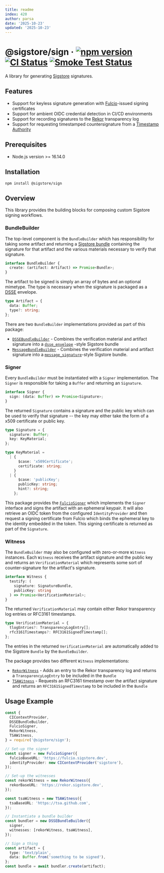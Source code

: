 ```yaml
---
title: readme
index: 420
author: parsa
date: '2025-10-23'
updated: '2025-10-23'
---
```

# @sigstore/sign &middot; [![npm version](https://img.shields.io/npm/v/@sigstore/sign.svg?style=flat)](https://www.npmjs.com/package/@sigstore/sign) [![CI Status](https://github.com/sigstore/sigstore-js/workflows/CI/badge.svg)](https://github.com/sigstore/sigstore-js/actions/workflows/ci.yml) [![Smoke Test Status](https://github.com/sigstore/sigstore-js/workflows/smoke-test/badge.svg)](https://github.com/sigstore/sigstore-js/actions/workflows/smoke-test.yml)

A library for generating [Sigstore][1] signatures.

## Features

- Support for keyless signature generation with [Fulcio][2]-issued signing
  certificates
- Support for ambient OIDC credential detection in CI/CD environments
- Support for recording signatures to the [Rekor][3] transparency log
- Support for requesting timestamped countersignature from a [Timestamp
  Authority][4]

## Prerequisites

- Node.js version >= 16.14.0

## Installation

```
npm install @sigstore/sign
```

## Overview

This library provides the building blocks for composing custom Sigstore signing
workflows.

### BundleBuilder

The top-level component is the `BundleBuilder` which has responsibility for
taking some artifact and returning a [Sigstore bundle][5] containing the
signature for that artifact and the various materials necessary to verify that
signature.

```typescript
interface BundleBuilder {
  create: (artifact: Artifact) => Promise<Bundle>;
}
```

The artifact to be signed is simply an array of bytes and an optional mimetype.
The type is necessary when the signature is packaged as a [DSSE][6] envelope.

```typescript
type Artifact = {
  data: Buffer;
  type?: string;
};
```

There are two `BundleBuilder` implementations provided as part of this package:

- [`DSSEBundleBuilder`](./src/bundler/dsse.ts) - Combines the verification material and
  artifact signature into a [`dsse_envelope`][7] -style Sigstore bundle
- [`MessageBundleBuilder`](./src/bundler/message.ts) - Combines the verification
  material and artifact signature into a [`message_signature`][8]-style Sigstore
  bundle.

### Signer

Every `BundleBuilder` must be instantiated with a `Signer` implementation. The
`Signer` is responsible for taking a `Buffer` and returning an `Signature`.

```typescript
interface Signer {
  sign: (data: Buffer) => Promise<Signature>;
}
```

The returned `Signature` contains a signature and the public key which can be
used to verify that signature -- the key may either take the form of a x509
certificate or public key.

```typescript
type Signature = {
  signature: Buffer;
  key: KeyMaterial;
};

type KeyMaterial =
  | {
      $case: 'x509Certificate';
      certificate: string;
    }
  | {
      $case: 'publicKey';
      publicKey: string;
      hint?: string;
    };
```

This package provides the [`FulcioSigner`](./src/signer/fulcio/index.ts)
which implements the `Signer` interface and signs the artifact with an
ephemeral keypair. It will also retrieve an OIDC token from the configured
`IdentityProvider` and then request a signing certificate from Fulcio which binds
the ephemeral key to the identity embedded in the token. This signing
certificate is returned as part of the `Signature`.

### Witness

The `BundleBuilder` may also be configured with zero-or-more `Witness`
instances. Each `Witness` receives the artifact signature and the public key
and returns an `VerificationMaterial` which represents some sort of
counter-signature for the artifact's signature.

```typescript
interface Witness {
  testify: (
    signature: SignatureBundle,
    publicKey: string
  ) => Promise<VerificationMaterial>;
}
```

The returned `VerificationMaterial` may contain either Rekor transparency log
entries or RFC3161 timestamps.

```typescript
type VerificationMaterial = {
  tlogEntries?: TransparencyLogEntry[];
  rfc3161Timestamps?: RFC3161SignedTimestamp[];
};
```

The entries in the returned `VerificationMaterial` are automatically added to
the Sigstore `Bundle` by the `BundleBuilder`.

The package provides two different `Witness` implementations:

- [`RekorWitness`](./src/witness/tlog/index.ts) - Adds an entry to the Rekor
  transparency log and returns a `TransparencyLogEntry` to be included in the
  `Bundle`
- [`TSAWitness`](./src/witness/tsa/index.ts) - Requests an RFC3161 timestamp
  over the artifact signature and returns an `RFC3161SignedTimestamp` to be
  included in the `Bundle`

## Usage Example

```typescript
const {
  CIContextProvider,
  DSSEBundleBuilder,
  FulcioSigner,
  RekorWitness,
  TSAWitness,
} = require('@sigstore/sign');

// Set-up the signer
const signer = new FulcioSigner({
  fulcioBaseURL: 'https://fulcio.sigstore.dev',
  identityProvider: new CIContextProvider('sigstore'),
});

// Set-up the witnesses
const rekorWitness = new RekorWitness({
  rekorBaseURL: 'https://rekor.sigstore.dev',
});

const tsaWitness = new TSAWitness({
  tsaBaseURL: 'https://tsa.github.com',
});

// Instantiate a bundle builder
const bundler = new DSSEBundleBuilder({
  signer,
  witnesses: [rekorWitness, tsaWitness],
});

// Sign a thing
const artifact = {
  type: 'text/plain',
  data: Buffer.from('something to be signed'),
};
const bundle = await bundler.create(artifact);
```

[1]: https://www.sigstore.dev
[2]: https://github.com/sigstore/fulcio
[3]: https://github.com/sigstore/rekor
[4]: https://github.com/sigstore/timestamp-authority
[5]: https://github.com/sigstore/protobuf-specs/blob/main/protos/sigstore_bundle.proto
[6]: https://github.com/secure-systems-lab/dsse
[7]: https://github.com/sigstore/protobuf-specs/blob/5ef54068bb534152474c5685f5cd248f38549fbd/protos/sigstore_bundle.proto#L80
[8]: https://github.com/sigstore/protobuf-specs/blob/5ef54068bb534152474c5685f5cd248f38549fbd/protos/sigstore_bundle.proto#L74
